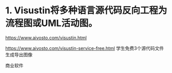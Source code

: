 







# 1. Visustin将多种语言源代码反向工程为流程图或UML活动图。


https://www.aivosto.com/visustin.html






https://www.aivosto.com/visustin-service-free.html
 学生免费3个源代码文件生成导出图像

商业软件






































